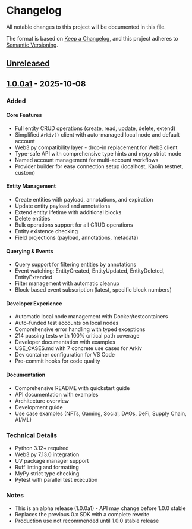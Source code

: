 # Changelog

All notable changes to this project will be documented in this file.

The format is based on [Keep a Changelog](https://keepachangelog.com/en/1.0.0/),
and this project adheres to [Semantic Versioning](https://semver.org/spec/v2.0.0.html).

## [Unreleased]

## [1.0.0a1] - 2025-10-08

### Added

#### Core Features
- Full entity CRUD operations (create, read, update, delete, extend)
- Simplified `Arkiv()` client with auto-managed local node and default account
- Web3.py compatibility layer - drop-in replacement for Web3 client
- Type-safe API with comprehensive type hints and mypy strict mode
- Named account management for multi-account workflows
- Provider builder for easy connection setup (localhost, Kaolin testnet, custom)

#### Entity Management
- Create entities with payload, annotations, and expiration
- Update entity payload and annotations
- Extend entity lifetime with additional blocks
- Delete entities
- Bulk operations support for all CRUD operations
- Entity existence checking
- Field projections (payload, annotations, metadata)

#### Querying & Events
- Query support for filtering entities by annotations
- Event watching: EntityCreated, EntityUpdated, EntityDeleted, EntityExtended
- Filter management with automatic cleanup
- Block-based event subscription (latest, specific block numbers)

#### Developer Experience
- Automatic local node management with Docker/testcontainers
- Auto-funded test accounts on local nodes
- Comprehensive error handling with typed exceptions
- 214 passing tests with 100% critical path coverage
- Developer documentation with examples
- USE_CASES.md with 7 concrete use cases for Arkiv
- Dev container configuration for VS Code
- Pre-commit hooks for code quality

#### Documentation
- Comprehensive README with quickstart guide
- API documentation with examples
- Architecture overview
- Development guide
- Use case examples (NFTs, Gaming, Social, DAOs, DeFi, Supply Chain, AI/ML)

### Technical Details
- Python 3.12+ required
- Web3.py 7.13.0 integration
- UV package manager support
- Ruff linting and formatting
- MyPy strict type checking
- Pytest with parallel test execution

### Notes
- This is an alpha release (1.0.0a1) - API may change before 1.0.0 stable
- Replaces the previous 0.x SDK with a complete rewrite
- Production use not recommended until 1.0.0 stable release

[Unreleased]: https://github.com/Arkiv-Network/arkiv-sdk-python/compare/v1.0.0a1...HEAD
[1.0.0a1]: https://github.com/Arkiv-Network/arkiv-sdk-python/releases/tag/v1.0.0a1
